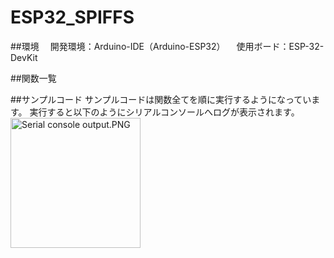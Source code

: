 # ESP32_SPIFFS

##環境
　開発環境：Arduino-IDE（Arduino-ESP32）
　使用ボード：ESP-32-DevKit

##関数一覧

##サンプルコード
サンプルコードは関数全てを順に実行するようになっています。
実行すると以下のようにシリアルコンソールへログが表示されます。
<img width="208" alt="Serial console output.PNG" src="https://qiita-image-store.s3.ap-northeast-1.amazonaws.com/0/183282/2fe5ed08-e0f0-bbcc-e5ef-33273e1a35b1.png">


